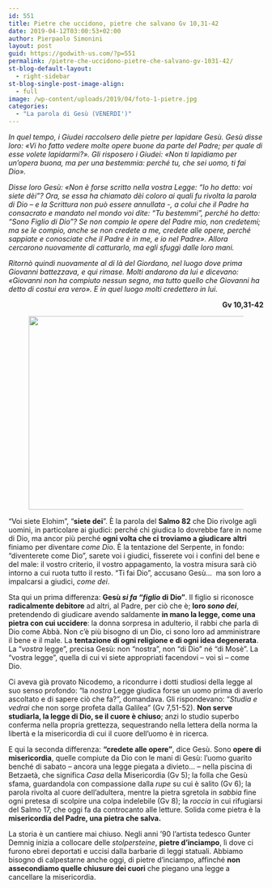 ```yaml
---
id: 551
title: Pietre che uccidono, pietre che salvano Gv 10,31-42
date: 2019-04-12T03:00:53+02:00
author: Pierpaolo Simonini
layout: post
guid: https://godwith-us.com/?p=551
permalink: /pietre-che-uccidono-pietre-che-salvano-gv-1031-42/
st-blog-default-layout:
  - right-sidebar
st-blog-single-post-image-align:
  - full
image: /wp-content/uploads/2019/04/foto-1-pietre.jpg
categories:
  - "La parola di Gesù (VENERDI')"
---
```

_In quel tempo, i Giudei raccolsero delle pietre per lapidare Gesù. Gesù disse loro: «Vi ho fatto vedere molte opere buone da parte del Padre; per quale di esse volete lapidarmi?». Gli risposero i Giudei: «Non ti lapidiamo per un&#8217;opera buona, ma per una bestemmia: perché tu, che sei uomo, ti fai Dio»._

_Disse loro Gesù: «Non è forse scritto nella vostra Legge: &#8220;Io ho detto: voi siete dèi&#8221;? Ora, se essa ha chiamato dèi coloro ai quali fu rivolta la parola di Dio &#8211; e la Scrittura non può essere annullata -, a colui che il Padre ha consacrato e mandato nel mondo voi dite: &#8220;Tu bestemmi&#8221;, perché ho detto: &#8220;Sono Figlio di Dio&#8221;? Se non compio le opere del Padre mio, non credetemi; ma se le compio, anche se non credete a me, credete alle opere, perché sappiate e conosciate che il Padre è in me, e io nel Padre». Allora cercarono nuovamente di catturarlo, ma egli sfuggì dalle loro mani._

_Ritornò quindi nuovamente al di là del Giordano, nel luogo dove prima Giovanni battezzava, e qui rimase. Molti andarono da lui e dicevano: «Giovanni non ha compiuto nessun segno, ma tutto quello che Giovanni ha detto di costui era vero». E in quel luogo molti credettero in lui._

<p style="text-align:right">
  <strong>Gv 10,31-42</strong>
</p>

<div class="wp-block-image">
  <figure class="aligncenter is-resized"><img src="https://godwith-us.com/wp-content/uploads/2019/04/foto-2-stolpersteine-1.jpg" alt="" class="wp-image-555" width="575" height="382" /></figure>
</div>

“Voi siete Elohim”, “**siete dei**”. È la parola del **Salmo 82** che Dio rivolge agli uomini, in particolare ai giudici: perché chi giudica lo dovrebbe fare in nome di Dio, ma ancor più perché **ogni volta che ci troviamo a giudicare** **altri** finiamo per diventare _come Dio_. È la tentazione del Serpente, in fondo: “diventerete come Dio”, sarete voi i giudici, fisserete voi i confini del bene e del male: il vostro criterio, il vostro appagamento, la vostra misura sarà ciò intorno a cui ruota tutto il resto. “Ti fai Dio”, accusano Gesù…&nbsp; ma son loro a impalcarsi a giudici, _come dei_.

Sta qui un prima differenza: **Gesù _si fa “figlio_ di Dio”**. Il figlio si riconosce **radicalmente debitore** ad altri, al Padre, per ciò che è; **loro _sono dei_**, pretendendo di giudicare avendo saldamente **in mano la legge, come una pietra con cui uccidere**: la donna sorpresa in adulterio, il rabbi che parla di Dio come Abbà. Non c’è più bisogno di un Dio, ci sono loro ad amministrare il bene e il male. La **tentazione di ogni religione e di ogni idea degenerata**.&nbsp; La “_vostra_ legge”, precisa Gesù: non “nostra”, non “di Dio” né “di Mosè”. La “vostra legge”, quella di cui vi siete appropriati facendovi – voi sì – come Dio.

Ci aveva già provato Nicodemo, a ricondurre i dotti studiosi della legge al suo senso profondo: “la _nostra_ Legge giudica forse un uomo prima di averlo ascoltato e di sapere ciò che fa?”, domandava. Gli rispondevano: “_Studia e vedrai_ che non sorge profeta dalla Galilea” (Gv 7,51-52). **Non serve studiarla, la legge di Dio, se il cuore è chiuso**; anzi lo studio superbo conferma nella propria grettezza, sequestrando nella lettera della norma la libertà e la misericordia di cui il cuore dell’uomo è in ricerca.

E qui la seconda differenza: **“credete alle opere”**, dice Gesù. Sono **opere di misericordia**, quelle compiute da Dio con le mani di Gesù: l’uomo guarito benché di sabato &#8211; ancora una legge piegata a divieto… &#8211; nella piscina di Betzaetà, che significa _Casa_ della Misericordia (Gv 5); la folla che Gesù sfama, guardandola con compassione dalla _rupe_ su cui è salito (Gv 6); la parola rivolta al cuore dell’adultera, mentre la pietra sgretola in _sabbia_ fine ogni pretesa di scolpire una colpa indelebile (Gv 8); la _roccia_ in cui rifugiarsi del Salmo 17, che oggi fa da controcanto alle letture. Solida come pietra è la **misericordia del Padre, una pietra che salva.**

La storia è un cantiere mai chiuso. Negli anni ’90 l’artista tedesco Gunter Demnig inizia a collocare delle _stolpersteine_, **pietre d’inciampo**, lì dove ci furono ebrei deportati e uccisi dalla barbarie di leggi statuali. Abbiamo bisogno di calpestarne anche oggi, di pietre d’inciampo, affinché **non assecondiamo quelle chiusure dei cuori** che piegano una legge a cancellare la misericordia.